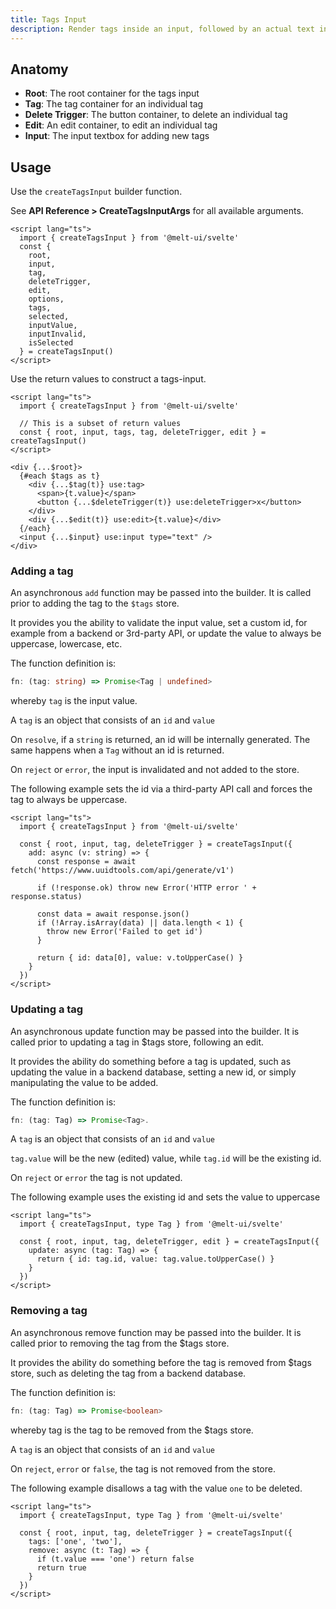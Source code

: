 ```yaml
---
title: Tags Input
description: Render tags inside an input, followed by an actual text input.
---
```


<script>
    import { Callout } from '$docs/components'
</script>

## Anatomy

- **Root**: The root container for the tags input
- **Tag**: The tag container for an individual tag
- **Delete Trigger**: The button container, to delete an individual tag
- **Edit**: An edit container, to edit an individual tag
- **Input**: The input textbox for adding new tags

## Usage

Use the `createTagsInput` builder function.

<Callout type="info">
    See <strong>API Reference > CreateTagsInputArgs</strong> for all available arguments.
</Callout>

```svelte
<script lang="ts">
  import { createTagsInput } from '@melt-ui/svelte'
  const {
    root,
    input,
    tag,
    deleteTrigger,
    edit,
    options,
    tags,
    selected,
    inputValue,
    inputInvalid,
    isSelected
  } = createTagsInput()
</script>
```

Use the return values to construct a tags-input.

```svelte
<script lang="ts">
  import { createTagsInput } from '@melt-ui/svelte'

  // This is a subset of return values
  const { root, input, tags, tag, deleteTrigger, edit } = createTagsInput()
</script>

<div {...$root}>
  {#each $tags as t}
    <div {...$tag(t)} use:tag>
      <span>{t.value}</span>
      <button {...$deleteTrigger(t)} use:deleteTrigger>x</button>
    </div>
    <div {...$edit(t)} use:edit>{t.value}</div>
  {/each}
  <input {...$input} use:input type="text" />
</div>
```

### Adding a tag

An asynchronous `add` function may be passed into the builder. It is called prior to
adding the tag to the `$tags` store.

It provides you the ability to validate the input value, set a custom id, for example from
a backend or 3rd-party API, or update the value to always be uppercase, lowercase, etc.

The function definition is:

```ts
fn: (tag: string) => Promise<Tag | undefined>
```

whereby `tag` is the input value.

<Callout type="info">
A <code>tag</code> is an object that consists of an <code>id</code> and <code>value</code>
</Callout>

On `resolve`, if a `string` is returned, an id will be internally generated. The same
happens when a `Tag` without an id is returned.

On `reject` or `error`, the input is invalidated and not added to the store.

The following example sets the id via a third-party API call and forces the tag to always
be uppercase.

```svelte
<script lang="ts">
  import { createTagsInput } from '@melt-ui/svelte'

  const { root, input, tag, deleteTrigger } = createTagsInput({
    add: async (v: string) => {
      const response = await fetch('https://www.uuidtools.com/api/generate/v1')

      if (!response.ok) throw new Error('HTTP error ' + response.status)

      const data = await response.json()
      if (!Array.isArray(data) || data.length < 1) {
        throw new Error('Failed to get id')
      }

      return { id: data[0], value: v.toUpperCase() }
    }
  })
</script>
```

### Updating a tag

An asynchronous update function may be passed into the builder. It is called prior to
updating a tag in $tags store, following an edit.

It provides the ability do something before a tag is updated, such as updating the value
in a backend database, setting a new id, or simply manipulating the value to be added.

The function definition is:

```ts
fn: (tag: Tag) => Promise<Tag>.
```

<Callout type="info">
A <code>tag</code> is an object that consists of an <code>id</code> and <code>value</code>
</Callout>

`tag.value` will be the new (edited) value, while `tag.id` will be the existing id.

On `reject` or `error` the tag is not updated.

The following example uses the existing id and sets the value to uppercase

```svelte
<script lang="ts">
  import { createTagsInput, type Tag } from '@melt-ui/svelte'

  const { root, input, tag, deleteTrigger, edit } = createTagsInput({
    update: async (tag: Tag) => {
      return { id: tag.id, value: tag.value.toUpperCase() }
    }
  })
</script>
```

### Removing a tag

An asynchronous remove function may be passed into the builder. It is called prior to
removing the tag from the $tags store.

It provides the ability do something before the tag is removed from $tags store, such as
deleting the tag from a backend database.

The function definition is:

```ts
fn: (tag: Tag) => Promise<boolean>
```

whereby tag is the tag to be removed from the $tags store.

<Callout type="info">
A <code>tag</code> is an object that consists of an <code>id</code> and <code>value</code>
</Callout>

On `reject`, `error` or `false`, the tag is not removed from the store.

The following example disallows a tag with the value `one` to be deleted.

```svelte
<script lang="ts">
  import { createTagsInput, type Tag } from '@melt-ui/svelte'

  const { root, input, tag, deleteTrigger } = createTagsInput({
    tags: ['one', 'two'],
    remove: async (t: Tag) => {
      if (t.value === 'one') return false
      return true
    }
  })
</script>
```
